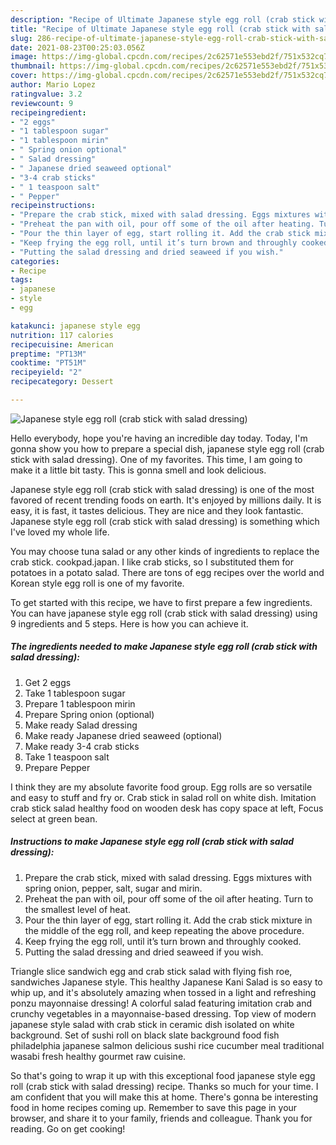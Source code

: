 ```yaml
---
description: "Recipe of Ultimate Japanese style egg roll (crab stick with salad dressing)"
title: "Recipe of Ultimate Japanese style egg roll (crab stick with salad dressing)"
slug: 286-recipe-of-ultimate-japanese-style-egg-roll-crab-stick-with-salad-dressing
date: 2021-08-23T00:25:03.056Z
image: https://img-global.cpcdn.com/recipes/2c62571e553ebd2f/751x532cq70/japanese-style-egg-roll-crab-stick-with-salad-dressing-recipe-main-photo.jpg
thumbnail: https://img-global.cpcdn.com/recipes/2c62571e553ebd2f/751x532cq70/japanese-style-egg-roll-crab-stick-with-salad-dressing-recipe-main-photo.jpg
cover: https://img-global.cpcdn.com/recipes/2c62571e553ebd2f/751x532cq70/japanese-style-egg-roll-crab-stick-with-salad-dressing-recipe-main-photo.jpg
author: Mario Lopez
ratingvalue: 3.2
reviewcount: 9
recipeingredient:
- "2 eggs"
- "1 tablespoon sugar"
- "1 tablespoon mirin"
- " Spring onion optional"
- " Salad dressing"
- " Japanese dried seaweed optional"
- "3-4 crab sticks"
- " 1 teaspoon salt"
- " Pepper"
recipeinstructions:
- "Prepare the crab stick, mixed with salad dressing. Eggs mixtures with spring onion, pepper, salt, sugar and mirin."
- "Preheat the pan with oil, pour off some of the oil after heating. Turn to the smallest level of heat."
- "Pour the thin layer of egg, start rolling it. Add the crab stick mixture in the middle of the egg roll, and keep repeating the above procedure."
- "Keep frying the egg roll, until it’s turn brown and throughly cooked."
- "Putting the salad dressing and dried seaweed if you wish."
categories:
- Recipe
tags:
- japanese
- style
- egg

katakunci: japanese style egg 
nutrition: 117 calories
recipecuisine: American
preptime: "PT13M"
cooktime: "PT51M"
recipeyield: "2"
recipecategory: Dessert

---
```



![Japanese style egg roll (crab stick with salad dressing)](https://img-global.cpcdn.com/recipes/2c62571e553ebd2f/751x532cq70/japanese-style-egg-roll-crab-stick-with-salad-dressing-recipe-main-photo.jpg)

Hello everybody, hope you're having an incredible day today. Today, I'm gonna show you how to prepare a special dish, japanese style egg roll (crab stick with salad dressing). One of my favorites. This time, I am going to make it a little bit tasty. This is gonna smell and look delicious.

Japanese style egg roll (crab stick with salad dressing) is one of the most favored of recent trending foods on earth. It's enjoyed by millions daily. It is easy, it is fast, it tastes delicious. They are nice and they look fantastic. Japanese style egg roll (crab stick with salad dressing) is something which I've loved my whole life.

You may choose tuna salad or any other kinds of ingredients to replace the crab stick. cookpad.japan. I like crab sticks, so I substituted them for potatoes in a potato salad. There are tons of egg recipes over the world and Korean style egg roll is one of my favorite.


To get started with this recipe, we have to first prepare a few ingredients. You can have japanese style egg roll (crab stick with salad dressing) using 9 ingredients and 5 steps. Here is how you can achieve it.

<!--inarticleads1-->

##### The ingredients needed to make Japanese style egg roll (crab stick with salad dressing):

1. Get 2 eggs
1. Take 1 tablespoon sugar
1. Prepare 1 tablespoon mirin
1. Prepare  Spring onion (optional)
1. Make ready  Salad dressing
1. Make ready  Japanese dried seaweed (optional)
1. Make ready 3-4 crab sticks
1. Take  1 teaspoon salt
1. Prepare  Pepper


I think they are my absolute favorite food group. Egg rolls are so versatile and easy to stuff and fry or. Crab stick in salad roll on white dish. Imitation crab stick salad healthy food on wooden desk has copy space at left, Focus select at green bean. 

<!--inarticleads2-->

##### Instructions to make Japanese style egg roll (crab stick with salad dressing):

1. Prepare the crab stick, mixed with salad dressing. Eggs mixtures with spring onion, pepper, salt, sugar and mirin.
1. Preheat the pan with oil, pour off some of the oil after heating. Turn to the smallest level of heat.
1. Pour the thin layer of egg, start rolling it. Add the crab stick mixture in the middle of the egg roll, and keep repeating the above procedure.
1. Keep frying the egg roll, until it’s turn brown and throughly cooked.
1. Putting the salad dressing and dried seaweed if you wish.


Triangle slice sandwich egg and crab stick salad with flying fish roe, sandwiches Japanese style. This healthy Japanese Kani Salad is so easy to whip up, and it&#39;s absolutely amazing when tossed in a light and refreshing ponzu mayonnaise dressing! A colorful salad featuring imitation crab and crunchy vegetables in a mayonnaise-based dressing. Top view of modern japanese style salad with crab stick in ceramic dish isolated on white background. Set of sushi roll on black slate background food fish philadelphia japanese salmon delicious sushi rice cucumber meal traditional wasabi fresh healthy gourmet raw cuisine. 

So that's going to wrap it up with this exceptional food japanese style egg roll (crab stick with salad dressing) recipe. Thanks so much for your time. I am confident that you will make this at home. There's gonna be interesting food in home recipes coming up. Remember to save this page in your browser, and share it to your family, friends and colleague. Thank you for reading. Go on get cooking!
